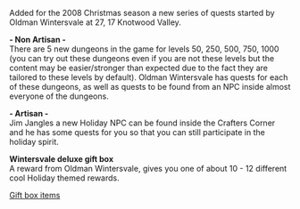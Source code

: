 Added for the 2008 Christmas season a new series of quests started by Oldman Wintersvale at 27, 17 Knotwood Valley.

**\- Non Artisan -**  
There are 5 new dungeons in the game for levels 50, 250, 500, 750, 1000 (you can try out these dungeons even if you are not these levels but the content may be easier/stronger than expected due to the fact they are tailored to these levels by default). Oldman Wintersvale has quests for each of these dungeons, as well as quests to be found from an NPC inside almost everyone of the dungeons.

**\- Artisan -**  
Jim Jangles a new Holiday NPC can be found inside the Crafters Corner and he has some quests for you so that you can still participate in the holiday spirit.

**Wintersvale deluxe gift box**  
A reward from Oldman Wintersvale, gives you one of about 10 - 12 different cool Holiday themed rewards.

[Gift box items](manualnew.asp?Search=661)